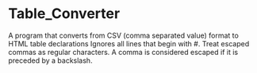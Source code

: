 # Table_Converter
A program that converts from CSV (comma separated value) format to HTML table declarations
Ignores all lines that begin with #.
Treat escaped commas as regular characters. A comma is considered escaped if it is preceded by a backslash.
